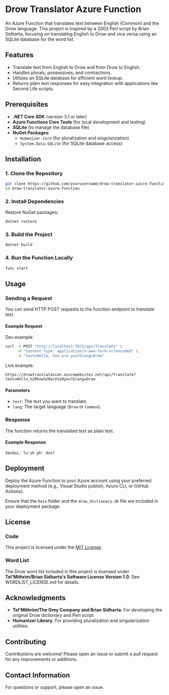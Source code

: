 # Drow Translator Azure Function

An Azure Function that translates text between English (Common) and the Drow language. This project is inspired by a 2003 Perl script by Brian Sidharta, focusing on translating English to Drow and vice versa using an SQLite database for the word list.

## Features

- Translate text from English to Drow and from Drow to English.
- Handles plurals, possessives, and contractions.
- Utilizes an SQLite database for efficient word lookup.
- Returns plain text responses for easy integration with applications like Second Life scripts.

## Prerequisites

- **.NET Core SDK** (version 3.1 or later)
- **Azure Functions Core Tools** (for local development and testing)
- **SQLite** (to manage the database file)
- **NuGet Packages**:
  - `Humanizer.Core` (for pluralization and singularization)
  - `System.Data.SQLite` (for SQLite database access)

## Installation

### 1. Clone the Repository

```bash
git clone https://github.com/yourusername/drow-translator-azure-function.git
cd drow-translator-azure-function
```

### 2. Install Dependencies

Restore NuGet packages:

```bash
dotnet restore
```

### 3. Build the Project

```bash
dotnet build
```

### 4. Run the Function Locally

```bash
func start
```

## Usage

### Sending a Request

You can send HTTP POST requests to the function endpoint to translate text.

#### Example Request

Dev example:

```bash
curl -X POST "http://localhost:7071/api/Translate" \
     -H "Content-Type: application/x-www-form-urlencoded" \
     -d "text=Hello, how are you?&lang=Drow"
```

Live example:

`https://drowtranslatascan.azurewebsites.net/api/Translate?text=Hello,%20how%20are%20you?&lang=Drow`

#### Parameters

- `text`: The text you want to translate.
- `lang`: The target language (`Drow` or `Common`).

### Response

The function returns the translated text as plain text.

#### Example Response

```
Vendui, lu'oh ph' dos?
```

## Deployment

Deploy the Azure Function to your Azure account using your preferred deployment method (e.g., Visual Studio publish, Azure CLI, or GitHub Actions).

Ensure that the `Data` folder and the `drow_dictionary.db` file are included in your deployment package.

## License

### Code

This project is licensed under the [MIT License](LICENSE).

### Word List

The Drow word list included in this project is licensed under **Tel'Mithrim/Brian Sidharta's Software License Version 1.0**. See WORDLIST_LICENSE.md for details.

## Acknowledgments

- **Tel'Mithrim/The Grey Company and Brian Sidharta**: For developing the original Drow dictionary and Perl script.
- **Humanizer Library**: For providing pluralization and singularization utilities.

## Contributing

Contributions are welcome! Please open an issue or submit a pull request for any improvements or additions.

## Contact Information

For questions or support, please open an issue.
